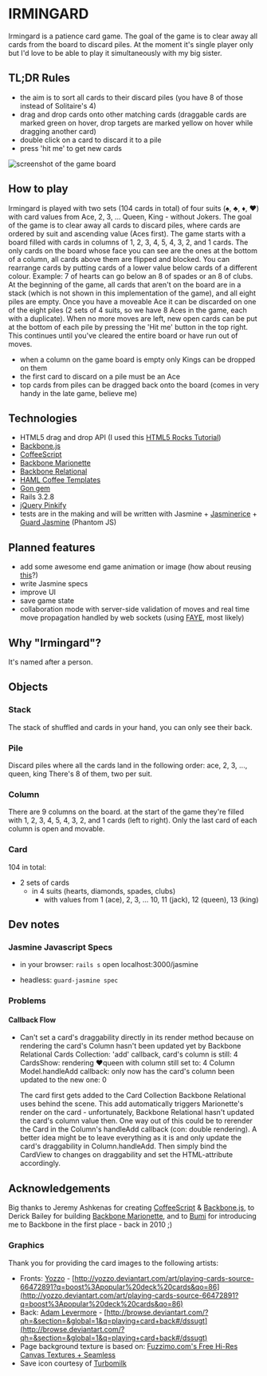 IRMINGARD
=========
Irmingard is a patience card game. The goal of the game is to clear away all cards from the board to discard piles. At the moment it's single player only but I'd love to be able to play it simultaneously with my big sister.


TL;DR Rules
-----------
+ the aim is to sort all cards to their discard piles (you have
8 of those instead of Solitaire's 4)
+ drag and drop cards onto other matching cards (draggable cards are marked green on hover, drop targets are marked yellow on hover while dragging another card)
+ double click on a card to discard it to a pile
+ press 'hit me' to get new cards

![screenshot of the game board](https://raw.github.com/paulwittmann/irmingard-backbone/master/doc/irmingard_explained.png)

How to play
-----------
Irmingard is played with two sets (104 cards in total) of four suits (♠, ♣, ♦, ♥) with card values from Ace, 2, 3, ... Queen, King - without Jokers. The goal of the game is to clear away all cards to discard piles, where cards are ordered by suit and ascending value (Aces first).
The game starts with a board filled with cards in columns of 1, 2, 3, 4, 5, 4, 3, 2, and 1 cards. The only cards on the board whose face you can see are the ones at the bottom of a column, all cards above them are flipped and blocked. You can rearrange cards by putting cards of a lower value below cards of a different colour. Example: 7 of hearts can go below an 8 of spades or an 8 of clubs.
At the beginning of the game, all cards that aren't on the board are in a stack (which is not shown in this implementation of the game), and all eight piles are empty. Once you have a moveable Ace it can be discarded on one of the eight piles (2 sets of 4 suits, so we have 8 Aces in the game, each with a duplicate).
When no more moves are left, new open cards can be put at the bottom of each pile by pressing the 'Hit me' button in the top right. This continues until you've cleared the entire board or have run out of moves.

+ when a column on the game board is empty only Kings can be dropped on them
+ the first card to discard on a pile must be an Ace
+ top cards from piles can be dragged back onto the board (comes in very handy in the late game, believe me)


Technologies
------------
+ HTML5 drag and drop API (I used this [HTML5 Rocks Tutorial](http://www.html5rocks.com/en/tutorials/dnd/basics))
+ [Backbone.js](http://backbonejs.org)
+ [CoffeeScript](http://coffeescript.org)
+ [Backbone Marionette](https://github.com/marionettejs/backbone.marionette)
+ [Backbone Relational](https://github.com/PaulUithol/Backbone-relational)
+ [HAML Coffee Templates](https://github.com/netzpirat/haml_coffee_assets)
+ [Gon gem](https://github.com/gazay/gon)
+ Rails 3.2.8
+ [jQuery Pinkify](https://github.com/Holek/Pinkify)
+ tests are in the making and will be written with Jasmine + [Jasminerice](https://github.com/bradphelan/jasminerice) + [Guard Jasmine](https://github.com/netzpirat/guard-jasmine) (Phantom JS)


Planned features
----------------
+ add some awesome end game animation or image (how about reusing [this](http://www.youtube.com/watch?v=1zNAkqZHauQ#t=00m18s)?)
+ write Jasmine specs
+ improve UI
+ save game state
+ collaboration mode with server-side validation of moves and real time move propagation handled by web sockets (using [FAYE](http://faye.jcoglan.com), most likely)


Why "Irmingard"?
----------------
It's named after a person.


Objects
-------

### Stack
The stack of shuffled and cards in your hand, you can only see their back.

### Pile
Discard piles where all the cards land in the following order: ace, 2, 3, ..., queen, king
There's 8 of them, two per suit.

### Column
There are 9 columns on the board. at the start of the game they're filled with 1, 2, 3, 4, 5, 4, 3, 2, and 1 cards (left to right). Only the last card of each column is open and movable.

### Card
104 in total:
 + 2 sets of cards
   - in 4 suits (hearts, diamonds, spades, clubs)
     * with values from 1 (ace), 2, 3, ... 10, 11 (jack), 12 (queen), 13 (king)


Dev notes
---------

### Jasmine Javascript Specs
+ in your browser:
  `rails s`
  open localhost:3000/jasmine

+ headless:
  `guard-jasmine spec`


### Problems

#### Callback Flow
+ Can't set a card's draggability directly in its render method because on rendering the card's Column hasn't been updated yet by Backbone Relational
    Cards Collection: 'add' callback, card's column is still: 4
    CardsShow: rendering ♥queen with column still set to: 4
    Column Model.handleAdd callback: only now has the card's column been updated to the new one: 0

  The card first gets added to the Card Collection Backbone Relational uses behind the scene. This add automatically triggers Marionette's render on the card - unfortunately, Backbone Relational hasn't updated the card's column value then.
  One way out of this could be to rerender the Card in the Column's handleAdd callback (con: double rendering). A better idea might be to leave everything as it is and only update the card's draggability in Column.handleAdd. Then simply bind the CardView to changes on draggability and set the HTML-attribute accordingly.


Acknowledgements
----------------
Big thanks to Jeremy Ashkenas for creating [CoffeeScript](http://coffeescript.org) &amp; [Backbone.js](http://backbonejs.org), to Derick Bailey for building [Backbone Marionette](https://github.com/marionettejs/backbone.marionette), and to [Bumi](http://railslove.com/bumi) for introducing me to Backbone in the first place - back in 2010 ;)

### Graphics
Thank you for providing the card images to the following artists:

+ Fronts: [Yozzo](http://yozzo.deviantart.com) - [http://yozzo.deviantart.com/art/playing-cards-source-66472891?q=boost%3Apopular%20deck%20cards&qo=86](http://yozzo.deviantart.com/art/playing-cards-source-66472891?q=boost%3Apopular%20deck%20cards&qo=86)
+ Back: [Adam Levermore](http://lexigeek.deviantart.com) - [http://browse.deviantart.com/?qh=&section=&global=1&q=playing+card+back#/dssugt](http://browse.deviantart.com/?qh=&section=&global=1&q=playing+card+back#/dssugt)
+ Page background texture is based on: [Fuzzimo.com's Free Hi-Res Canvas Textures + Seamless](http://www.fuzzimo.com/free-hi-res-canvas-textures-seamless)
+ Save icon courtesy of [Turbomilk](http://turbomilk.com)
